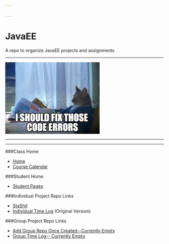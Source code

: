 ```yaml
---

---
```


# JavaEE
A repo to organize JavaEE projects and assignments

---

![Kitten Boat](images/codeCatBoat.jpg)

---

---

###Class Home 
- [Home](https://github.com/MadJavaEntFall2016/home)
- [Course Calendar](https://github.com/MadJavaEntFall2016/home/blob/master/CourseCalendar.md)


###Student Home 
- [Student Pages](https://github.com/MadJavaEntFall2016/student)

###Individual Project Repo Links
- [StaShit](https://github.com/tkinsman/storeShare)
- [Individual Time Log](https://github.com/tkinsman/storeShare/blob/master/timeLog.md) (Original Version)

###Group Project Repo Links
- [Add Group Repo Once Created--Currently Empty]()
- [Group Time Log-- Currently Empty]()
